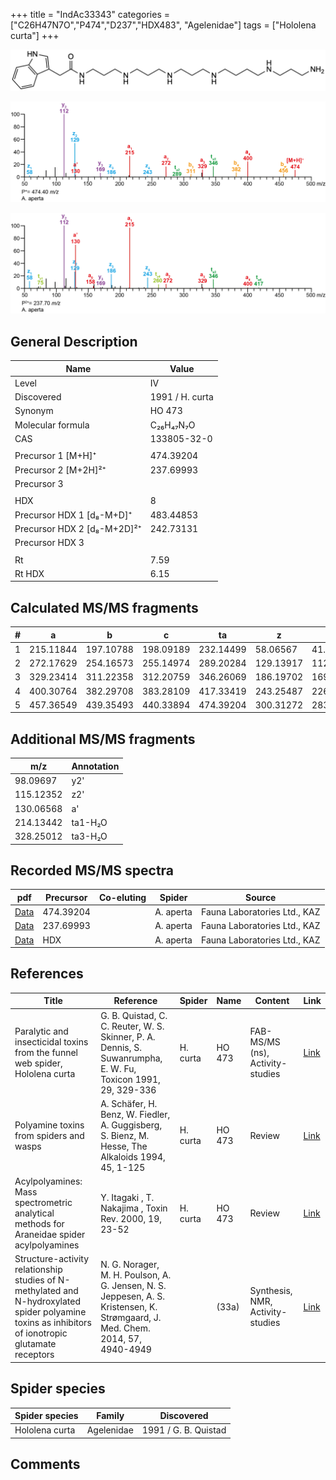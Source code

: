 +++
title = "IndAc33343"
categories = ["C26H47N7O","P474","D237","HDX483",
"Agelenidae"]
tags = ["Hololena curta"]
+++

![](/img/IndAc33343.png)

![](/img_MSMS/474_IndAc33343_Aa.png?classes=border)

![](/img_MSMS/474_IndAc33343_Aa_2.png?classes=border)

## General Description

| Name                        | Value           |
|-----------------------------|-----------------|
| Level                       | IV              |
| Discovered                  | 1991 / H. curta |
| Synonym                     | HO 473          |
| Molecular formula           | C₂₆H₄₇N₇O       |
| CAS                         | 133805-32-0     |
|                             |                 |
| Precursor 1 [M+H]⁺          | 474.39204       |
| Precursor 2 [M+2H]²⁺        | 237.69993       |
| Precursor 3                 |                 |
|                             |                 |
| HDX                         | 8               |
| Precursor HDX 1 [d₈-M+D]⁺   | 483.44853       |
| Precursor HDX 2 [d₈-M+2D]²⁺ | 242.73131       |
| Precursor HDX 3             |                 |
|                             |                 |
| Rt                          | 7.59            |
| Rt HDX                      | 6.15            |

## Calculated MS/MS fragments

| # | a         | b         | c         | ta        | z         | y         | tz        |
|---|-----------|-----------|-----------|-----------|-----------|-----------|-----------|
| 1 | 215.11844 | 197.10788 | 198.09189 | 232.14499 | 58.06567  | 41.03912  | 75.09222  |
| 2 | 272.17629 | 254.16573 | 255.14974 | 289.20284 | 129.13917 | 112.11262 | 146.16572 |
| 3 | 329.23414 | 311.22358 | 312.20759 | 346.26069 | 186.19702 | 169.17047 | 203.22357 |
| 4 | 400.30764 | 382.29708 | 383.28109 | 417.33419 | 243.25487 | 226.22832 | 260.28142 |
| 5 | 457.36549 | 439.35493 | 440.33894 | 474.39204 | 300.31272 | 283.28617 | 317.33927 |

## Additional MS/MS fragments

| m/z       | Annotation |
|-----------|------------|
| 98.09697  | y2'        |
| 115.12352 | z2'        |
| 130.06568 | a'         |
| 214.13442 | ta1-H₂O    |
| 328.25012 | ta3-H₂O    |

## Recorded MS/MS spectra

| pdf                                             | Precursor | Co-eluting | Spider    | Source                       |
|-------------------------------------------------|-----------|------------|-----------|------------------------------|
| [Data](/pdf/A-aperta/474_IndAc33343_Aa.pdf)     | 474.39204 |            | A. aperta | Fauna Laboratories Ltd., KAZ |
| [Data](/pdf/A-aperta/474_IndAc33343_Aa_2.pdf)   | 237.69993 |            | A. aperta | Fauna Laboratories Ltd., KAZ |
| [Data](/pdf/A-aperta/474_IndAc33343_Aa_HDX.pdf) | HDX       |            | A. aperta | Fauna Laboratories Ltd., KAZ |

## References

| Title                                                                                                                                              | Reference                                                                                                                      | Spider   | Name   | Content                          | Link                                                                        |
|----------------------------------------------------------------------------------------------------------------------------------------------------|--------------------------------------------------------------------------------------------------------------------------------|----------|--------|----------------------------------|-----------------------------------------------------------------------------|
| Paralytic and insecticidal toxins from the funnel web spider, Hololena curta                                                                       | G. B. Quistad, C. C. Reuter, W. S. Skinner, P. A. Dennis, S. Suwanrumpha, E. W. Fu, Toxicon 1991, 29, 329-336                  | H. curta | HO 473 | FAB-MS/MS (ns), Activity-studies | [Link](https://www.sciencedirect.com/science/article/pii/004101019190286Z)  |
| Polyamine toxins from spiders and wasps                                                                                                            | A. Schäfer, H. Benz, W. Fiedler, A. Guggisberg, S. Bienz, M. Hesse, The Alkaloids 1994, 45, 1-125                              | H. curta | HO 473 | Review                           | [Link](https://www.sciencedirect.com/science/article/pii/S009995980860276X) |
| Acylpolyamines: Mass spectrometric analytical methods for Araneidae spider acylpolyamines                                                          | Y. Itagaki , T. Nakajima , Toxin Rev. 2000, 19, 23-52                                                                          | H. curta | HO 473 | Review                           | [Link](https://www.tandfonline.com/doi/abs/10.1081/TXR-100100314)           |
| Structure-activity relationship studies of N-methylated and N-hydroxylated spider polyamine toxins as inhibitors of ionotropic glutamate receptors | N. G. Norager, M. H. Poulson, A. G. Jensen, N. S. Jeppesen, A. S. Kristensen, K. Strømgaard, J. Med. Chem. 2014, 57, 4940-4949 |          | (33a)  | Synthesis, NMR, Activity-studies | [Link](https://pubs.acs.org/doi/abs/10.1021/jm5004705)                      |

## Spider species

| Spider species | Family     | Discovered           |
|----------------|------------|----------------------|
| Hololena curta | Agelenidae | 1991 / G. B. Quistad |

## Comments